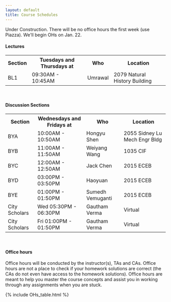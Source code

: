 ```yaml
---
layout: default
title: Course Schedules
---
```


Under Construction. There will be no office hours the first week (use Piazza). We'll begin OHs on Jan. 22.

#### Lectures

<table id="customers">
  <tr>
    <th> Section </th>
    <th> Tuesdays and Thursdays at </th>
    <th> Who </th>
    <th> Location </th>
  </tr>
  <tr>
    <td> BL1 </td>
    <td> 09:30AM - 10:45AM </td>
    <td> Umrawal </td>
    <td> 2079 Natural History Building </td>
  </tr>
</table>
&nbsp;

#### Discussion Sections
<table id="customers">
  <tr>
    <th> Section </th>
    <th> Wednesdays and Fridays at </th>
    <th> Who </th>
    <th> Location </th>
  </tr>
  <tr>
    <td> BYA </td>
    <td> 10:00AM - 10:50AM </td>
    <td> Hongyu Shen </td>
    <td> 2055 Sidney Lu Mech Engr Bldg </td>
  </tr>
  <tr>
    <td> BYB </td>
    <td> 11:00AM - 11:50AM </td>
    <td> Weiyang Wang </td>
    <td> 1035 CIF </td>
  </tr>
  <tr>
    <td> BYC </td>
    <td> 12:00AM - 12:50AM </td>
    <td> Jack Chen </td>
    <td> 2015 ECEB </td>
  </tr>
  <tr>
    <td> BYD </td>
    <td> 03:00PM - 03:50PM </td>
    <td> Haoyuan </td>
    <td> 2015 ECEB </td>
  </tr>
  <tr>
    <td> BYE </td>
    <td> 01:00PM - 01:50PM </td>
    <td> Sumedh Vemuganti </td>
    <td> 2015 ECEB </td>
  </tr>
  <tr>
    <td> City Scholars </td>
    <td> Wed 05:30PM - 06:30PM </td>
    <td> Gautham Verma </td>
    <td> Virtual </td>
  </tr>
  <tr>
    <td> City Scholars </td>
    <td> Fri 01:00PM - 01:50PM </td>
    <td> Gautham Verma </td>
    <td> Virtual </td>
  </tr>
</table>
&nbsp;

#### Office hours
Office hours will be conducted by the instructor(s), TAs and CAs. Office hours are not a place to check if your homework solutions are correct (the CAs do not even have access to the homework solutions). Office hours are meant to help you master the course concepts and assist you in working through any assignments when you are stuck. 

<!-- <span style="color:#FFA500">**Please note that the office hours for Tuesday (Jack) & Thursday (Sumedh) are adjusted to 11:15am - 12:15pm** -->

{% include OHs_table.html %}


